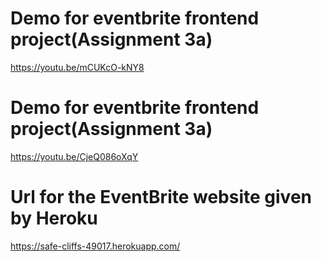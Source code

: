 # Demo for eventbrite frontend project(Assignment 3a)

https://youtu.be/mCUKcO-kNY8


 # Demo for eventbrite frontend project(Assignment 3a) 
 https://youtu.be/CjeQ086oXqY
 
 # Url for the EventBrite website given by Heroku
 https://safe-cliffs-49017.herokuapp.com/
